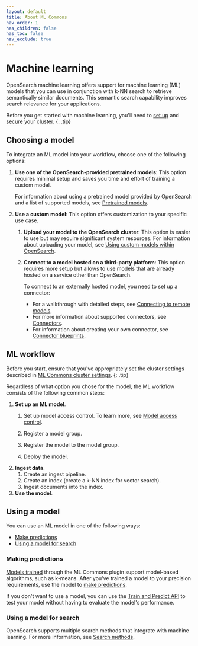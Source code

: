 ```yaml
---
layout: default
title: About ML Commons
nav_order: 1
has_children: false
has_toc: false
nav_exclude: true
---
```


# Machine learning

OpenSearch machine learning offers support for machine learning (ML) models that you can use in conjunction with k-NN search to retrieve semantically similar documents. This semantic search capability improves search relevance for your applications.

Before you get started with machine learning, you'll need to [set up]({{site.url}}{{site.baseurl}}/quickstart/) and [secure]({{site.url}}{{site.baseurl}}/security/index/) your cluster. 
{: .tip}

## Choosing a model

To integrate an ML model into your workflow, choose one of the following options:

1. **Use one of the OpenSearch-provided pretrained models**: This option requires minimal setup and saves you time and effort of training a custom model.

    For information about using a pretrained model provided by OpenSearch and a list of supported models, see [Pretrained models]({{site.url}}{{site.baseurl}}/ml-commons-plugin/pretrained-models/). 

1. **Use a custom model**: This option offers customization to your specific use case.

    1. **Upload your model to the OpenSearch cluster**: This option is easier to use but may require significant system resources.
        For information about uploading your model, see [Using custom models within OpenSearch]({{site.url}}{{site.baseurl}}/ml-commons-plugin/ml-framework/).
    1. **Connect to a model hosted on a third-party platform**: This option requires more setup but allows to use models that are already hosted on a service other than OpenSearch.     
      
        To connect to an externally hosted model, you need to set up a connector:  

        - For a walkthrough with detailed steps, see [Connecting to remote models]({{site.url}}{{site.baseurl}}/ml-commons-plugin/extensibility/index/).
        - For more information about supported connectors, see [Connectors]({{site.url}}{{site.baseurl}}/ml-commons-plugin/extensibility/connectors/).
        - For information about creating your own connector, see [Connector blueprints]({{site.url}}{{site.baseurl}}/ml-commons-plugin/extensibility/blueprints/).


## ML workflow

Before you start, ensure that you've appropriately set the cluster settings described in [ML Commons cluster settings]({{site.url}}{{site.baseurl}}/ml-commons-plugin/cluster-settings/). 
{: .tip}

Regardless of what option you chose for the model, the ML workflow consists of the following common steps:

1. **Set up an ML model**.
    1. Set up model access control. To learn more, see [Model access control]({{site.url}}{{site.baseurl}}/ml-commons-plugin/model-access-control/).
      
      1. Register a model group.
      1. Register the model to the model group.
    1. Deploy the model.
1. **Ingest data**.
    1. Create an ingest pipeline.
    1. Create an index (create a k-NN index for vector search).
    1. Ingest documents into the index.
1. **Use the model**.

## Using a model

You can use an ML model in one of the following ways:

- [Make predictions](#making-predictions)
- [Using a model for search](#using-a-model-for-search)

### Making predictions

[Models trained]({{site.url}}{{site.baseurl}}//ml-commons-plugin/api/train-predict/train/) through the ML Commons plugin support model-based algorithms, such as k-means. After you've trained a model to your precision requirements, use the model to [make predictions]({{site.url}}{{site.baseurl}}/ml-commons-plugin/api/train-predict/predict/). 

If you don't want to use a model, you can use the [Train and Predict API]({{site.url}}{{site.baseurl}}/ml-commons-plugin/api/train-predict/train-and-predict/) to test your model without having to evaluate the model's performance.

### Using a model for search

OpenSearch supports multiple search methods that integrate with machine learning. For more information, see [Search methods]({{site.url}}{{site.baseurl}}/search-plugins/search-methods/).